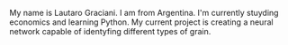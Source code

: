 My name is Lautaro Graciani. I am from Argentina.
I'm currently stuyding economics and learning Python.
My current project is creating a neural network capable of identyfing different types of grain.
